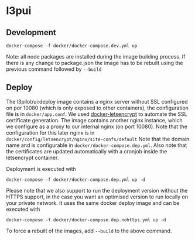 # l3pui

## Development
```
docker-compose -f docker/docker-compose.dev.yml up
```
Note: all node packages are installed during the image building process. If there is any change to package.json the image has to be rebuilt using the previous command followed by `--build`

## Deploy
The l3pilot/ui:deploy image contains a nginx server without SSL configured on por 10080 (which is only exposed to other containers), the configuration file is in `docker/app.conf`.
We used [docker-letsencrypt](https://github.com/linuxserver/docker-letsencrypt) to automate the SSL certificate generation. The image contains another nginx instance, which we configure as a proxy to our internal nginx (on port 10080). Note that the configuration for this later nginx is in `docker/config/letsencrypt/nginx/site-confs/default`
Note that the domain name and is configurable in `docker/docker-compose.dep.yml`. Also note that the certificates are updated automatically with a cronjob inside the letsencrypt container.

Deployment is executed with
```
docker-compose -f docker/docker-compose.dep.yml up -d
```

Please note that we also support to run the deployment version without the HTTPS support, in the case you want an optimised version to run locally on your private network.
It uses the same docker deploy image and can be executed with
```
docker-compose -f docker/docker-compose.dep.nohttps.yml up -d
```


To force a rebuilt of the images, add `--build` to the above command.
